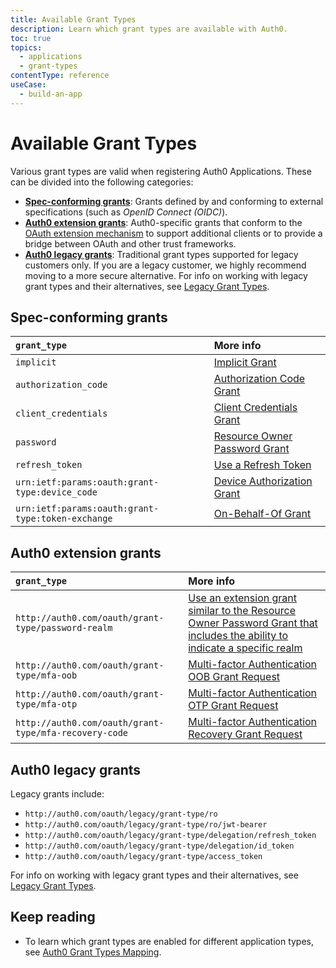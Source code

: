```yaml
---
title: Available Grant Types
description: Learn which grant types are available with Auth0.
toc: true
topics:
  - applications
  - grant-types
contentType: reference
useCase:
  - build-an-app
---
```

# Available Grant Types

Various grant types are valid when registering Auth0 Applications. These can be divided into the following categories:
 
* **[Spec-conforming grants](#spec-conforming-grants)**: Grants defined by and conforming to external specifications (such as <dfn data-key="openid">OpenID Connect (OIDC)</dfn>).
* **[Auth0 extension grants](#auth0-extension-grants)**: Auth0-specific grants that conform to the [OAuth extension mechanism](https://tools.ietf.org/html/rfc6749#section-4.5) to support additional clients or to provide a bridge between OAuth and other trust frameworks.
* **[Auth0 legacy grants](#auth0-legacy-grants)**: Traditional grant types supported for legacy customers only. If you are a legacy customer, we highly recommend moving to a more secure alternative. For info on working with legacy grant types and their alternatives, see [Legacy Grant Types](/applications/concepts/grant-types-legacy).

## Spec-conforming grants

| `grant_type` | More info |
|:-----|:----|
| `implicit` | [Implicit Grant](/flows/concepts/implicit) |
| `authorization_code` | [Authorization Code Grant](/flows/concepts/auth-code) |
| `client_credentials` | [Client Credentials Grant](/flows/concepts/client-credentials) |
| `password` | [Resource Owner Password Grant](/api-auth/grant/password) |
| `refresh_token` | [Use a Refresh Token](/tokens/refresh-token/current#use-a-refresh-token) |
|  `urn:ietf:params:oauth:grant-type:device_code` | [Device Authorization Grant](/flows/concepts/device-auth) |
| `urn:ietf:params:oauth:grant-type:token-exchange` | [On-Behalf-Of Grant](/flows/concepts/on-behalf-of) |

## Auth0 extension grants

| `grant_type` | More info |
|:-----|:----|
| `http://auth0.com/oauth/grant-type/password-realm` | [Use an extension grant similar to the Resource Owner Password Grant that includes the ability to indicate a specific realm](/api-auth/grant/password#realm-support) |
| `http://auth0.com/oauth/grant-type/mfa-oob` | [Multi-factor Authentication OOB Grant Request](/api-auth/tutorials/multifactor-resource-owner-password#mfa-oob-grant-request) |
| `http://auth0.com/oauth/grant-type/mfa-otp` | [Multi-factor Authentication OTP Grant Request](/api-auth/tutorials/multifactor-resource-owner-password#mfa-otp-grant-request) |
| `http://auth0.com/oauth/grant-type/mfa-recovery-code` | [Multi-factor Authentication Recovery Grant Request](/api-auth/tutorials/multifactor-resource-owner-password#mfa-recovery-grant-request) |

## Auth0 legacy grants

Legacy grants include:

* `http://auth0.com/oauth/legacy/grant-type/ro`
* `http://auth0.com/oauth/legacy/grant-type/ro/jwt-bearer`
* `http://auth0.com/oauth/legacy/grant-type/delegation/refresh_token`
* `http://auth0.com/oauth/legacy/grant-type/delegation/id_token`
* `http://auth0.com/oauth/legacy/grant-type/access_token`

For info on working with legacy grant types and their alternatives, see [Legacy Grant Types](/applications/concepts/grant-types-legacy).

## Keep reading

* To learn which grant types are enabled for different application types, see [Auth0 Grant Types Mapping](/applications/reference/grant-types-auth0-mapping).
